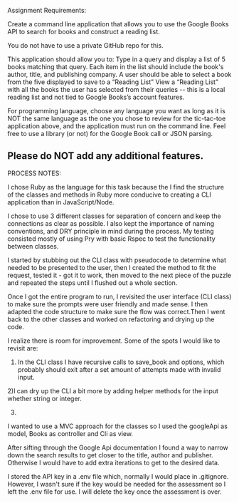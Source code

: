 Assignment Requirements:

Create a command line application that allows you to use the Google Books API to search for books and construct a reading list. 
 
You do not have to use a private GitHub repo for this.
 
This application should allow you to:
Type in a query and display a list of 5 books matching that query.
Each item in the list should include the book's author, title, and publishing company.
A user should be able to select a book from the five displayed to save to a “Reading List”
View a “Reading List” with all the books the user has selected from their queries -- this is a local reading list and not tied to Google Books’s account features.
 
For programming language, choose any language you want as long as it is NOT the same language as the one you chose to review for the tic-tac-toe application above, and the application must run on the command line. Feel free to use a library (or not) for the Google Book call or JSON parsing.
 
Please do NOT add any additional features. 
-----------------
PROCESS NOTES:

I chose Ruby as the language for this task because the I find the structure of the classes and methods in Ruby more conducive to creating a CLI application than in JavaScript/Node. 

I chose to use 3 different classes for separation of concern and keep the connections as clear as possible. I also kept the importance of naming conventions, and DRY principle in mind during the process. My testing consisted mostly of using Pry with basic Rspec to test the functionality between classes. 

I started by stubbing out the CLI class with pseudocode to determine what needed to be presented to the user, then I created the method to fit the request, tested it - got it to work, then moved to the next piece of the puzzle and repeated the steps until I flushed out a whole section.

Once I got the entire program to run, I revisited the user interface (CLI class) to make sure the prompts were user friendly and made sense. I then adapted the code structure to make sure the flow was correct.Then I went back to the other classes and worked on refactoring and drying up the code.

I realize there is room for improvement. Some of the spots I would like to revisit are:

1) In the CLI class I have recursive calls to save_book and options, which probably should exit after a set amount of attempts made with invalid input.

2)I can dry up the CLI a bit more by adding helper methods for the input whether string or integer.

3) 

I wanted to use a MVC approach for the classes so I used the googleApi as model, Books as controller and Cli as view.  

After sifting through the Google Api documentation I found a way to narrow down the search results to get closer to the title, author and publisher. Otherwise I would have to add extra iterations to get to the desired data. 

I stored the API key in a .env file which, normally I would place in .gitignore. However, I wasn't sure if the key would be needed for the assessment so I left the .env file for use. I will delete the key once the assessment is over.

